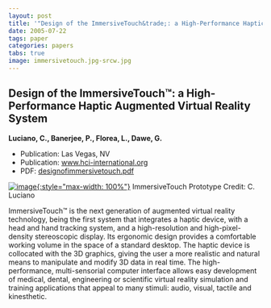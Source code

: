 ```yaml
---
layout: post
title: '"Design of the ImmersiveTouch&trade;: a High-Performance Haptic Augmented Virtual Reality System"'
date: 2005-07-22
tags: paper
categories: papers
tabs: true
image: immersivetouch.jpg-srcw.jpg
---
```


## Design of the ImmersiveTouch&trade;: a High-Performance Haptic Augmented Virtual Reality System
**Luciano, C., Banerjee, P., Florea, L., Dawe, G.**
- Publication: Las Vegas, NV
- Publication: www.hci-international.org
- PDF: [designofimmersivetouch.pdf](/documents/designofimmersivetouch.pdf)


[![image](https://www.evl.uic.edu/output/originals/immersivetouch.jpg-srcw.jpg){:style="max-width: 100%"}](https://www.evl.uic.edu/output/originals/immersivetouch.jpg-srcw.jpg)
ImmersiveTouch Prototype
Credit: C. Luciano

ImmersiveTouch&trade; is the next generation of augmented virtual reality technology, being the first system that integrates a haptic device, with a head and hand tracking system, and a high-resolution and high-pixel-density stereoscopic display. Its ergonomic design provides a comfortable working volume in the space of a standard desktop. The haptic device is collocated with the 3D graphics, giving the user a more realistic and natural means to manipulate and modify 3D data in real time. The high-performance, multi-sensorial computer interface allows easy development of medical, dental, engineering or scientific virtual reality simulation and training applications that appeal to many stimuli: audio, visual, tactile and kinesthetic.